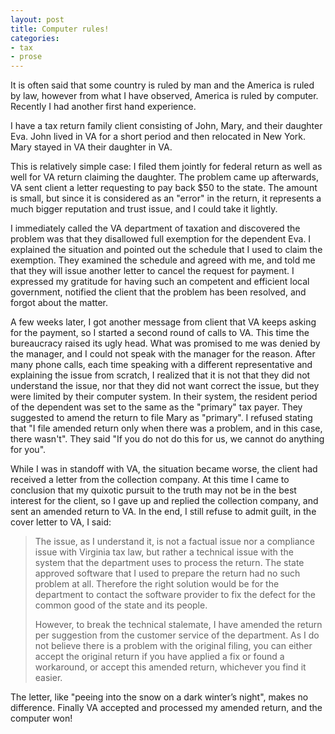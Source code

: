 ```yaml
---
layout: post
title: Computer rules!
categories:
- tax
- prose
---
```


It is often said that some country is ruled by man and the America is ruled by law, however from what I have observed,
America is ruled by computer. Recently I had another first hand experience.

I have a tax return family client consisting of John, Mary, and their daughter Eva. John lived in VA for a short period
and then relocated in New York. Mary stayed in VA their daughter in VA.

This is relatively simple case: I filed them jointly for federal return as well as well for VA return claiming the daughter.
The problem came up afterwards, VA sent client a letter requesting to pay back $50 to the state. The amount is small,
but since it is considered as an "error" in the return, it represents a much bigger reputation and trust issue, and I could take it lightly.

I immediately called the VA department of taxation and discovered the problem was that they disallowed full exemption 
for the dependent Eva. I explained the situation and pointed out the schedule that I used to claim the exemption.
They examined the schedule and agreed with me, and told me that they will issue another letter to
cancel the request for payment. I expressed my gratitude for having such an competent and efficient local
government, notified the client that the problem has been resolved, and forgot about the matter.

A few weeks later, I got another message from client that VA keeps asking for the payment, so I started a second round of
calls to VA. This time the bureaucracy raised its ugly head. What was promised to me was denied by the manager, and I
could not speak with the manager for the reason. After many phone calls, each time speaking with a different representative
and explaining the issue from scratch, I realized that it is not that they did not understand the issue, nor that they did not want
correct the issue, but they were limited by their computer system. In their system, the resident period of the dependent
was set to the same as the "primary" tax payer. They suggested to amend the return to file Mary as "primary". I refused stating
that "I file amended return only when there was a problem, and in this case, there wasn't". They said "If you do not do this for us,
we cannot do anything for you".

While I was in standoff with VA, the situation became worse, the client had received a letter from the collection company.
At this time I came to conclusion that my quixotic pursuit to the truth may not be in the best interest
for the client, so I gave up and replied the collection company, and sent an amended return to VA. In the end, I still refuse
to admit guilt, in the cover letter to VA, I said:

>The issue, as I understand it, is not a factual issue nor a compliance issue with Virginia tax law, but rather a technical issue with the system
>that the department uses to process the return. The state approved software that I used to prepare the return had no such problem at all.
>Therefore the right solution would be for the department to contact the software provider to fix the defect for the common good of the state and its people.
>
>However, to break the technical stalemate, I have amended the return
>per suggestion from the customer service of the department.  As I do not believe there is a problem with
>the original filing, you can either accept the original return
>if you have applied a fix or found a workaround, or accept this
>amended return, whichever you find it easier.

The letter, like "peeing into the snow on a dark winter’s night", makes no difference.
Finally VA accepted and processed my amended return, and the computer won!
